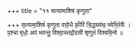 +++
title = "११ सत्यामाशिषं कृणुता"

+++
स॒त्यामा॒शिषं॑ कृणुता वयो॒धै की॒रिं चि॒द्ध्यव॑थ॒ स्वेभि॒रेवैः॑ ।  
प॒श्चा मृधो॒ अप॑ भवन्तु॒ विश्वा॒स्तद्रो॑दसी शृणुतं विश्वमि॒न्वे ॥